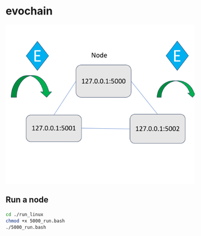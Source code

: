 # evochain

<p align="center">
  <img src="./assets/bc_network.png" alt="Evochain network" style="display: block; margin: 0 auto;" />
</p>

## Run a node

```bash
cd ./run_linux
chmod +x 5000_run.bash
./5000_run.bash
```
